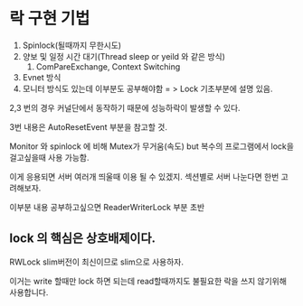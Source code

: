 ﻿# 락 구현 기법
1. Spinlock(될때까지 무한시도)
2. 양보 및 일정 시간 대기(Thread sleep or yeild 와 같은 방식)
   1. ComPareExchange, Context Switching
3. Evnet 방식 
4. 모니터 방식도 있는데 이부분도 공부해야함 = > Lock 기초부분에 설명 있음. 

2,3 번의 경우 커널단에서 동작하기 때문에 성능하락이 발생할 수 있다. 

3번 내용은 AutoResetEvent 부분을 참고할 것. 


Monitor 와 spinlock 에 비해 Mutex가 무거움(속도) but 복수의 프로그램에서 lock을 걸고싶을때 사용 가능함. 

이게 응용되면 서버 여러개 띄울때 이용 될 수 있겠지. 섹션별로 서버 나눈다면 한번 고려해보자.

이부분 내용 공부하고싶으면 ReaderWriterLock  부분 초반

## lock 의 핵심은 상호배제이다. 

RWLock slim버전이 최신이므로 slim으로 사용하자. 

이거는 write 할때만 lock 하면 되는데 read할때까지도 불필요한 락을 쓰지 않기위해 사용합니다. 

